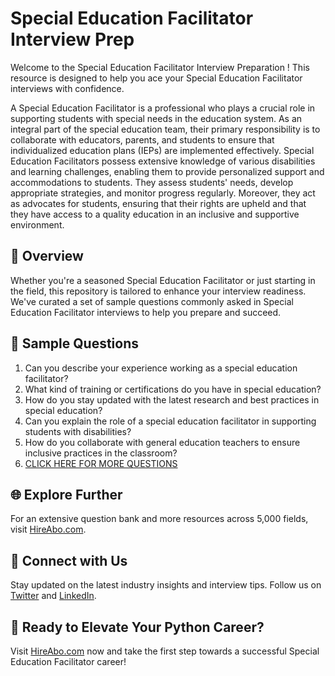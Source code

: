 # Special Education Facilitator Interview Prep

Welcome to the Special Education Facilitator Interview Preparation ! This resource is designed to help you ace your Special Education Facilitator interviews with confidence.

A Special Education Facilitator is a professional who plays a crucial role in supporting students with special needs in the education system. As an integral part of the special education team, their primary responsibility is to collaborate with educators, parents, and students to ensure that individualized education plans (IEPs) are implemented effectively. Special Education Facilitators possess extensive knowledge of various disabilities and learning challenges, enabling them to provide personalized support and accommodations to students. They assess students' needs, develop appropriate strategies, and monitor progress regularly. Moreover, they act as advocates for students, ensuring that their rights are upheld and that they have access to a quality education in an inclusive and supportive environment.

## 🚀 Overview

Whether you're a seasoned Special Education Facilitator or just starting in the field, this repository is tailored to enhance your interview readiness. We've curated a set of sample questions commonly asked in Special Education Facilitator interviews to help you prepare and succeed.

## 📝 Sample Questions

1. Can you describe your experience working as a special education facilitator?
2. What kind of training or certifications do you have in special education?
3. How do you stay updated with the latest research and best practices in special education?
4. Can you explain the role of a special education facilitator in supporting students with disabilities?
5. How do you collaborate with general education teachers to ensure inclusive practices in the classroom?
6. [CLICK HERE FOR MORE QUESTIONS](https://hireabo.com/job/4_3_49/Special%20Education%20Facilitator)

## 🌐 Explore Further

For an extensive question bank and more resources across 5,000 fields, visit [HireAbo.com](https://www.hireabo.com).

## 📱 Connect with Us

Stay updated on the latest industry insights and interview tips. Follow us on [Twitter](https://twitter.com/hireabo) and [LinkedIn](https://www.linkedin.com/in/hire-abo-3609972a8/).

## 🚀 Ready to Elevate Your Python Career?

Visit [HireAbo.com](https://www.hireabo.com) now and take the first step towards a successful Special Education Facilitator career!